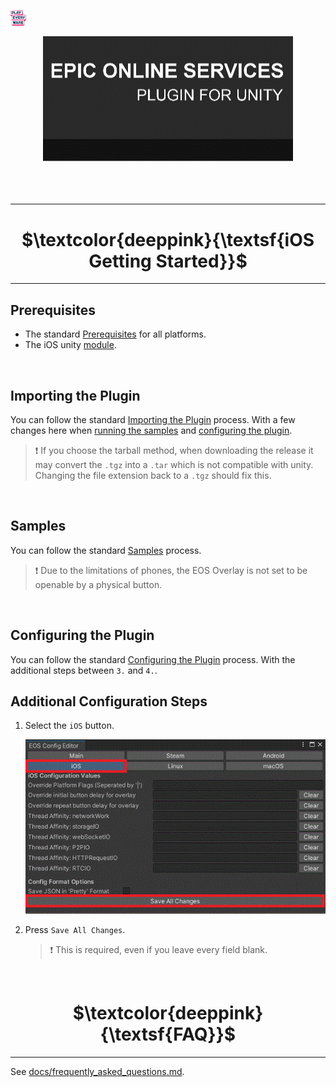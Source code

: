 <a href="/readme.md"><img src="/docs/images/PlayEveryWareLogo.gif" alt="Lobby Screenshot" width="5%"/></a>

<div align="center"> <img src="/docs/images/EOSPluginImage.gif" alt="Epic Online Services Plugin for Unity" /> </div>
<br /><br /><br />

---



# <div align="center">$\textcolor{deeppink}{\textsf{iOS Getting Started}}$</div> <a name="getting-started" />
---

## Prerequisites


* The standard <a href="/readme.md#prerequisites">Prerequisites</a> for all platforms.
* The iOS unity <a href="https://docs.unity3d.com/2020.1/Documentation/Manual/GettingStartedAddingEditorComponents.html">module</a>.

<br />

## Importing the Plugin


You can follow the standard <a href="/readme.md#importing-the-plugin">Importing the Plugin</a> process. With a few changes here when <a href="/readme.md#samples">running the samples</a> and <a href="/readme.md#configuring-the-plugin">configuring the plugin</a>.
> :heavy_exclamation_mark: If you choose the tarball method, when downloading the release it may convert the ```.tgz``` into a ```.tar``` which is not compatible with unity. Changing the file extension back to a ```.tgz``` should fix this.

<br />

## Samples

You can follow the standard <a href="/readme.md#samples">Samples</a> process.
> :heavy_exclamation_mark: Due to the limitations of phones, the EOS Overlay is not set to be openable by a physical button.

<br />

## Configuring the Plugin

You can follow the standard <a href="/readme.md#configuring-the-plugin">Configuring the Plugin</a> process. With the additional steps between ```3.``` and ```4.```.


## Additional Configuration Steps <a name="configuration-steps" />

1. Select the ```iOS``` button.

    ![EOS Config UI](/docs/images/eosconfig_ui_ios.gif)

2. Press ```Save All Changes```.

      > :heavy_exclamation_mark: This is required, even if you leave every field blank.

<br />



# <div align="center">$\textcolor{deeppink}{\textsf{FAQ}}$</div> <a name="faq" />
---

See [docs/frequently_asked_questions.md](/docs/frequently_asked_questions.md).
